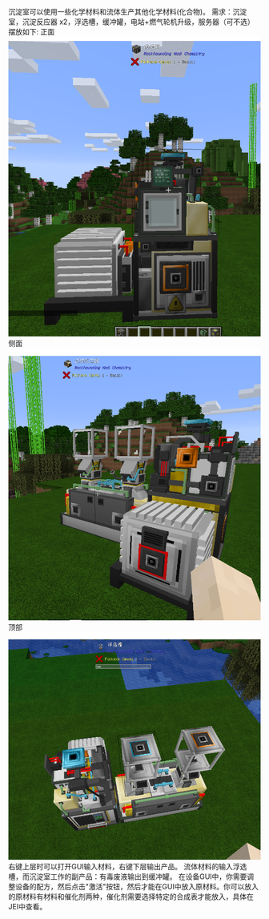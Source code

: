  沉淀室可以使用一些化学材料和流体生产其他化学材料(化合物)。
需求：沉淀室，沉淀反应器 x2，浮选槽，缓冲罐，电站+燃气轮机升级，服务器（可不选）
摆放如下:
正面
![Example](正面.png)
侧面
![Example](侧面.png)
顶部
![Example](顶部.png)
右键上层时可以打开GUI输入材料，右键下层输出产品。
    流体材料的输入浮选槽，而沉淀室工作的副产品：有毒废液输出到缓冲罐。
    在设备GUI中，你需要调整设备的配方，然后点击"激活"按钮，然后才能在GUI中放入原材料。你可以放入的原材料有材料和催化剂两种，催化剂需要选择特定的合成表才能放入，具体在JEI中查看。